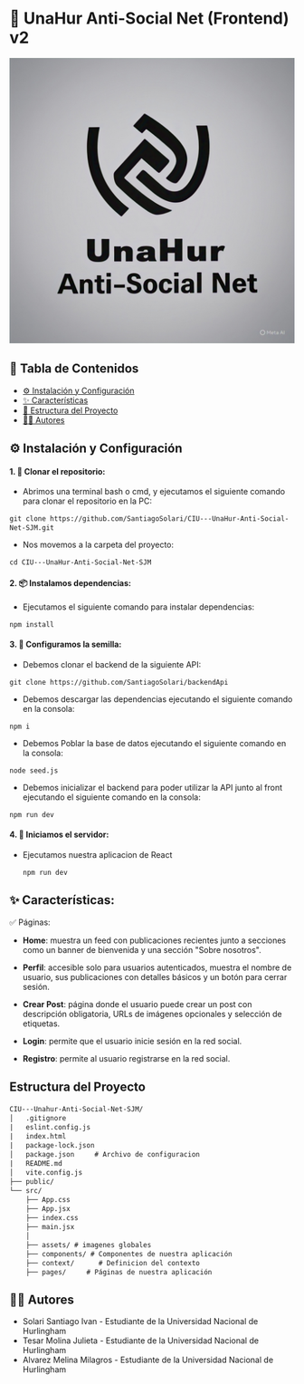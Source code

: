 # 🧠 UnaHur Anti-Social Net (Frontend) v2

![Image](./src/assets/ANTI-SOCIALNET.jpeg)
## 📌 Tabla de Contenidos

- [⚙️ Instalación y Configuración](#%EF%B8%8F-instalación-y-configuración)
- [✨ Características](#-características)
- [📁 Estructura del Proyecto](#estructura-del-proyecto)
- [🧑‍💻 Autores](#-autores)

## ⚙️ Instalación y Configuración

#### 1. 🔁 Clonar el repositorio:
 - Abrimos una terminal bash o cmd, y ejecutamos el siguiente comando para clonar el repositorio en la PC: 

``` 
git clone https://github.com/SantiagoSolari/CIU---UnaHur-Anti-Social-Net-SJM.git

```
- Nos movemos a la carpeta del proyecto:
```
cd CIU---UnaHur-Anti-Social-Net-SJM
```

#### 2. 📦 Instalamos dependencias:
- Ejecutamos el siguiente comando para instalar dependencias: 
```
npm install
```

#### 3. 🔧 Configuramos la semilla:
- Debemos clonar el backend de la siguiente API:
```
git clone https://github.com/SantiagoSolari/backendApi
```

- Debemos descargar las dependencias ejecutando el siguiente comando en la consola:
```
npm i
```

- Debemos Poblar la base de datos ejecutando el siguiente comando en la consola:
```
node seed.js
```
- Debemos inicializar el backend para poder utilizar la API junto al front ejecutando el siguiente comando en la consola:
```
npm run dev
```

#### 4. 🚀 Iniciamos el servidor:

- Ejecutamos nuestra aplicacion de React 
  ```
  npm run dev
  ```

## ✨ Características:

✅ Páginas:
  - **Home**: muestra un feed con publicaciones recientes junto a secciones como un banner de bienvenida y una sección "Sobre nosotros".
    
  - **Perfil**: accesible solo para usuarios autenticados, muestra el nombre de usuario, sus publicaciones con detalles básicos y un botón para cerrar sesión.
    
  - **Crear Post**: página donde el usuario puede crear un post con descripción obligatoria, URLs de imágenes opcionales y selección de etiquetas.
    
  - **Login**: permite que el usuario inicie sesión en la red social.
    
  - **Registro**: permite al usuario registrarse en la red social.

## Estructura del Proyecto

```text
CIU---Unahur-Anti-Social-Net-SJM/
│   .gitignore
|   eslint.config.js
|   index.html
|   package-lock.json         
│   package.json     # Archivo de configuracion
|   README.md
│   vite.config.js
├── public/
└── src/
    ├── App.css       
    ├── App.jsx
    ├── index.css
    ├── main.jsx
    │ 
    ├── assets/ # imagenes globales
    ├── components/ # Componentes de nuestra aplicación
    ├── context/      # Definicion del contexto
    ├── pages/     # Páginas de nuestra aplicación
```


## 🧑‍💻 Autores

 - Solari Santiago Ivan     - Estudiante de la Universidad Nacional de Hurlingham
 - Tesar Molina Julieta  - Estudiante de la Universidad Nacional de Hurlingham
 - Alvarez Melina Milagros    - Estudiante de la Universidad Nacional de Hurlingham
